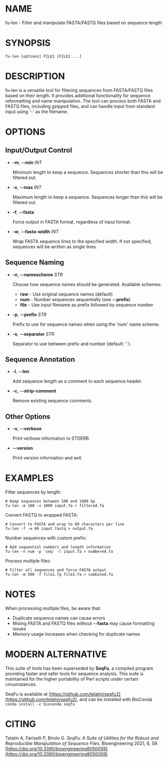 # NAME

fu-len - Filter and manipulate FASTA/FASTQ files based on sequence length

# SYNOPSIS

    fu-len [options] FILE1 [FILE2 ...]

# DESCRIPTION

fu-len is a versatile tool for filtering sequences from FASTA/FASTQ files based on
their length. It provides additional functionality for sequence reformatting and
name manipulation. The tool can process both FASTA and FASTQ files, including
gzipped files, and can handle input from standard input using '-' as the filename.

# OPTIONS

## Input/Output Control

- **-m**, **--min** _INT_

    Minimum length to keep a sequence. Sequences shorter than this will be filtered out.

- **-x**, **--max** _INT_

    Maximum length to keep a sequence. Sequences longer than this will be filtered out.

- **-f**, **--fasta**

    Force output in FASTA format, regardless of input format.

- **-w**, **--fasta-width** _INT_

    Wrap FASTA sequence lines to the specified width. If not specified, sequences will
    be written as single lines.

## Sequence Naming

- **-n**, **--namescheme** _STR_

    Choose how sequence names should be generated. Available schemes:

    - **raw** - Use original sequence names (default)
    - **num** - Number sequences sequentially (see **--prefix**)
    - **file** - Use input filename as prefix followed by sequence number

- **-p**, **--prefix** _STR_

    Prefix to use for sequence names when using the 'num' name scheme.

- **-s**, **--separator** _STR_

    Separator to use between prefix and number (default: '.').

## Sequence Annotation

- **-l**, **--len**

    Add sequence length as a comment to each sequence header.

- **-c**, **--strip-comment**

    Remove existing sequence comments.

## Other Options

- **-v**, **--verbose**

    Print verbose information to STDERR.

- **--version**

    Print version information and exit.

# EXAMPLES

Filter sequences by length:

    # Keep sequences between 100 and 1000 bp
    fu-len -m 100 -x 1000 input.fa > filtered.fa

Convert FASTQ to wrapped FASTA:

    # Convert to FASTA and wrap to 60 characters per line
    fu-len -f -w 60 input.fastq > output.fa

Number sequences with custom prefix:

    # Add sequential numbers and length information
    fu-len -n num -p 'seq' -l input.fa > numbered.fa

Process multiple files:

    # Filter all sequences and force FASTA output
    fu-len -m 500 -f file1.fq file2.fa > combined.fa

# NOTES

When processing multiple files, be aware that:

- Duplicate sequence names can cause errors
- Mixing FASTA and FASTQ files without **--fasta** may cause formatting issues
- Memory usage increases when checking for duplicate names

# MODERN ALTERNATIVE

This suite of tools has been superseded by **SeqFu**, a compiled program providing
faster and safer tools for sequence analysis. This suite is maintained for the
higher portability of Perl scripts under certain circumstances.

SeqFu is available at [https://github.com/telatin/seqfu2](https://github.com/telatin/seqfu2), and can be installed
with BioConda `conda install -c bioconda seqfu`

# CITING

Telatin A, Fariselli P, Birolo G.
_SeqFu: A Suite of Utilities for the Robust and Reproducible Manipulation of Sequence Files_.
Bioengineering 2021, 8, 59. [https://doi.org/10.3390/bioengineering8050059](https://doi.org/10.3390/bioengineering8050059)

